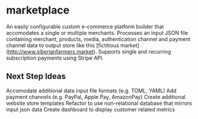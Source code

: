 # marketplace
An easily configurable custom e-commerce platform builder that accomodates a single or multiple merchants.
Processes an input JSON file containing merchant, products, media, authentication channel and payment channel data to output store like this [fictitious market] (http://www.siberianfarmers.market).
Supports single and recurring subscription payments using Stripe API.


## Next Step Ideas
Accomodate additional data input file formats (e.g. TOML, YAML)
Add payment channels (e.g. PayPal, Apple Pay, AmazonPay)
Create additional website store templates
Refactor to use non-relational database that mirrors input json data
Create dashboard to display customer related metrics
